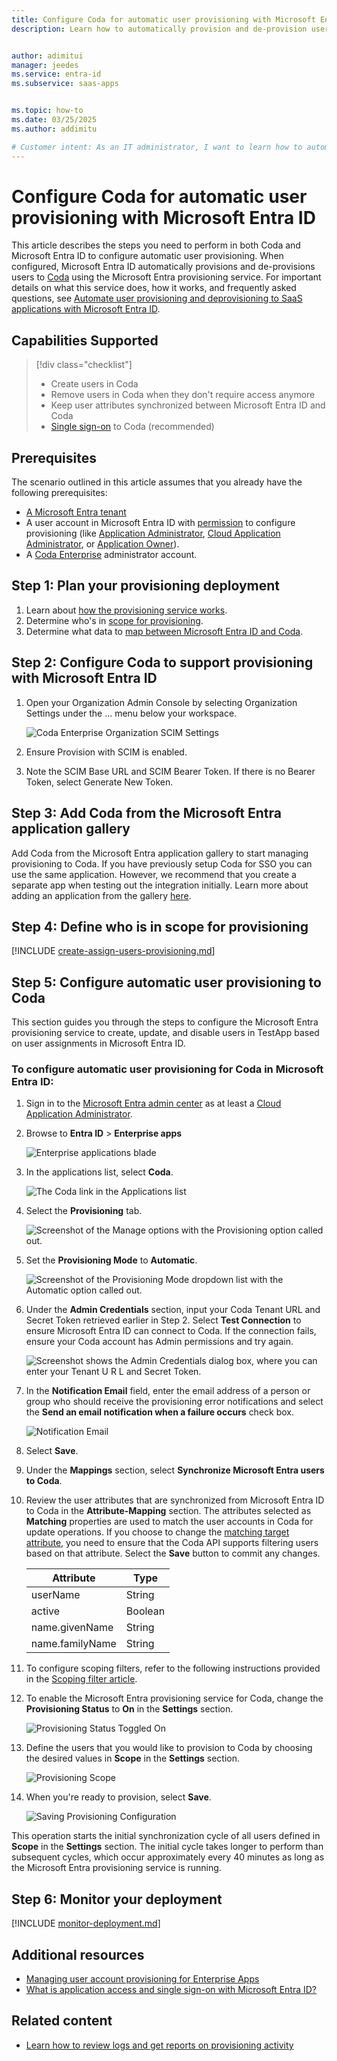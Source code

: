 ```yaml
---
title: Configure Coda for automatic user provisioning with Microsoft Entra ID
description: Learn how to automatically provision and de-provision user accounts from Microsoft Entra ID to Coda.


author: adimitui
manager: jeedes
ms.service: entra-id
ms.subservice: saas-apps


ms.topic: how-to
ms.date: 03/25/2025
ms.author: addimitu

# Customer intent: As an IT administrator, I want to learn how to automatically provision and deprovision user accounts from Microsoft Entra ID to Coda so that I can streamline the user management process and ensure that users have the appropriate access to Coda.
---
```


# Configure Coda for automatic user provisioning with Microsoft Entra ID

This article describes the steps you need to perform in both Coda and Microsoft Entra ID to configure automatic user provisioning. When configured, Microsoft Entra ID automatically provisions and de-provisions users to [Coda](https://coda.io/) using the Microsoft Entra provisioning service. For important details on what this service does, how it works, and frequently asked questions, see [Automate user provisioning and deprovisioning to SaaS applications with Microsoft Entra ID](~/identity/app-provisioning/user-provisioning.md).


## Capabilities Supported
> [!div class="checklist"]
> * Create users in Coda
> * Remove users in Coda when they don't require access anymore
> * Keep user attributes synchronized between Microsoft Entra ID and Coda
> * [Single sign-on](./coda-tutorial.md) to Coda (recommended)

## Prerequisites

The scenario outlined in this article assumes that you already have the following prerequisites:

* [A Microsoft Entra tenant](~/identity-platform/quickstart-create-new-tenant.md)
* A user account in Microsoft Entra ID with [permission](~/identity/role-based-access-control/permissions-reference.md) to configure provisioning (like [Application Administrator](/entra/identity/role-based-access-control/permissions-reference#application-administrator), [Cloud Application Administrator](/entra/identity/role-based-access-control/permissions-reference#cloud-application-administrator), or [Application Owner](/entra/fundamentals/users-default-permissions#owned-enterprise-applications)).
* A [Coda Enterprise](https://help.coda.io/en/articles/3530917-set-up-sso-for-your-org) administrator account.

## Step 1: Plan your provisioning deployment
1. Learn about [how the provisioning service works](~/identity/app-provisioning/user-provisioning.md).
2. Determine who's in [scope for provisioning](~/identity/app-provisioning/define-conditional-rules-for-provisioning-user-accounts.md).
3. Determine what data to [map between Microsoft Entra ID and Coda](~/identity/app-provisioning/customize-application-attributes.md).

<a name='step-2-configure-coda-to-support-provisioning-with-azure-ad'></a>

## Step 2: Configure Coda to support provisioning with Microsoft Entra ID

1. Open your Organization Admin Console by selecting Organization Settings under the ... menu below your workspace.

    ![Coda Enterprise Organization SCIM Settings](media/coda-provisioning-tutorial/coda-scim-enable.png)

2. Ensure Provision with SCIM is enabled.
3. Note the SCIM Base URL and SCIM Bearer Token. If there is no Bearer Token, select Generate New Token.

<a name='step-3-add-coda-from-the-azure-ad-application-gallery'></a>

## Step 3: Add Coda from the Microsoft Entra application gallery

Add Coda from the Microsoft Entra application gallery to start managing provisioning to Coda. If you have previously setup Coda for SSO you can use the same application. However, we recommend that you create a separate app when testing out the integration initially. Learn more about adding an application from the gallery [here](~/identity/enterprise-apps/add-application-portal.md).

## Step 4: Define who is in scope for provisioning

[!INCLUDE [create-assign-users-provisioning.md](~/identity/saas-apps/includes/create-assign-users-provisioning.md)]

## Step 5: Configure automatic user provisioning to Coda

This section guides you through the steps to configure the Microsoft Entra provisioning service to create, update, and disable users in TestApp based on user assignments in Microsoft Entra ID.

<a name='to-configure-automatic-user-provisioning-for-coda-in-azure-ad'></a>

### To configure automatic user provisioning for Coda in Microsoft Entra ID:

1. Sign in to the [Microsoft Entra admin center](https://entra.microsoft.com) as at least a [Cloud Application Administrator](~/identity/role-based-access-control/permissions-reference.md#cloud-application-administrator).
1. Browse to **Entra ID** > **Enterprise apps**

    ![Enterprise applications blade](common/enterprise-applications.png)

1. In the applications list, select **Coda**.

    ![The Coda link in the Applications list](common/all-applications.png)

3. Select the **Provisioning** tab.

    ![Screenshot of the Manage options with the Provisioning option called out.](common/provisioning.png)

4. Set the **Provisioning Mode** to **Automatic**.

    ![Screenshot of the Provisioning Mode dropdown list with the Automatic option called out.](common/provisioning-automatic.png)

5. Under the **Admin Credentials** section, input your Coda Tenant URL and Secret Token retrieved earlier in Step 2. Select **Test Connection** to ensure Microsoft Entra ID can connect to Coda. If the connection fails, ensure your Coda account has Admin permissions and try again.

     ![Screenshot shows the Admin Credentials dialog box, where you can enter your Tenant U R L and Secret Token.](./media/coda-provisioning-tutorial/provisioning.png)

6. In the **Notification Email** field, enter the email address of a person or group who should receive the provisioning error notifications and select the **Send an email notification when a failure occurs** check box.

    ![Notification Email](common/provisioning-notification-email.png)

7. Select **Save**.

8. Under the **Mappings** section, select **Synchronize Microsoft Entra users to Coda**.

9. Review the user attributes that are synchronized from Microsoft Entra ID to Coda in the **Attribute-Mapping** section. The attributes selected as **Matching** properties are used to match the user accounts in Coda for update operations. If you choose to change the [matching target attribute](~/identity/app-provisioning/customize-application-attributes.md), you need to ensure that the Coda API supports filtering users based on that attribute. Select the **Save** button to commit any changes.

   |Attribute|Type|
   |---|---|
   |userName|String|
   |active|Boolean|
   |name.givenName|String|
   |name.familyName|String|


10. To configure scoping filters, refer to the following instructions provided in the [Scoping filter  article](~/identity/app-provisioning/define-conditional-rules-for-provisioning-user-accounts.md).

11. To enable the Microsoft Entra provisioning service for Coda, change the **Provisioning Status** to **On** in the **Settings** section.

    ![Provisioning Status Toggled On](common/provisioning-toggle-on.png)

12. Define the users that you would like to provision to Coda by choosing the desired values in **Scope** in the **Settings** section.

    ![Provisioning Scope](common/provisioning-scope.png)

13. When you're ready to provision, select **Save**.

    ![Saving Provisioning Configuration](common/provisioning-configuration-save.png)

This operation starts the initial synchronization cycle of all users defined in **Scope** in the **Settings** section. The initial cycle takes longer to perform than subsequent cycles, which occur approximately every 40 minutes as long as the Microsoft Entra provisioning service is running.

## Step 6: Monitor your deployment

[!INCLUDE [monitor-deployment.md](~/identity/saas-apps/includes/monitor-deployment.md)]

## Additional resources

* [Managing user account provisioning for Enterprise Apps](~/identity/app-provisioning/configure-automatic-user-provisioning-portal.md)
* [What is application access and single sign-on with Microsoft Entra ID?](~/identity/enterprise-apps/what-is-single-sign-on.md)

## Related content

* [Learn how to review logs and get reports on provisioning activity](~/identity/app-provisioning/check-status-user-account-provisioning.md)
